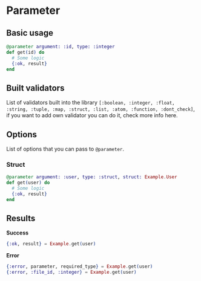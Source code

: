 # Parameter

## Basic usage
```elixir
@parameter argument: :id, type: :integer
def get(id) do
  # Some logic
  {:ok, result}
end
```

## Built validators 
List of validators built into the library `[:boolean, :integer, :float, :string, :tuple, :map, :struct, :list, :atom, :function, :dont_check]`,
if you want to add own validator you can do it, check more info here.

## Options
List of options that you can pass to `@parameter`.

### Struct
```elixir
@parameter argument: :user, type: :struct, struct: Example.User
def get(user) do
  # Some logic
  {:ok, result}
end
```

## Results

**Success**
```elixir
{:ok, result} = Example.get(user)
```
**Error**
```elixir
{:error, parameter, required_type} = Example.get(user)
{:error, :file_id, :integer} = Example.get(user)
```